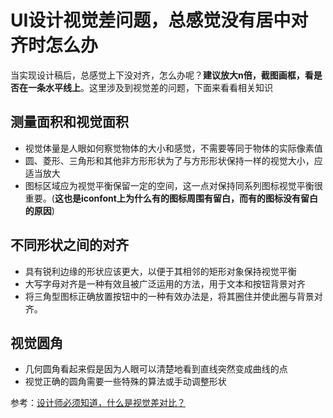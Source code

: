 
# UI设计视觉差问题，总感觉没有居中对齐时怎么办

当实现设计稿后，总感觉上下没对齐，怎么办呢？**建议放大n倍，截图画框，看是否在一条水平线上**。这里涉及到视觉差的问题，下面来看看相关知识

## 测量面积和视觉面积
- 视觉体量是人眼如何察觉物体的大小和感觉，不需要等同于物体的实际像素值
- 圆、菱形、三角形和其他非方形形状为了与方形形状保持一样的视觉大小，应适当放大
- 图标区域应为视觉平衡保留一定的空间，这一点对保持同系列图标视觉平衡很重要。(**这也是iconfont上为什么有的图标周围有留白，而有的图标没有留白的原因**)

## 不同形状之间的对齐
- 具有锐利边缘的形状应该更大，以便于其相邻的矩形对象保持视觉平衡
- 大写字母对齐是一种有效且被广泛运用的方法，用于文本和按钮背景对齐
- 将三角型图标正确放置按钮中的一种有效办法是，将其圈住并使此圈与背景对齐。

## 视觉圆角
- 几何圆角看起来假是因为人眼可以清楚地看到直线突然变成曲线的点
- 视觉正确的圆角需要一些特殊的算法或手动调整形状

参考：[设计师必须知道，什么是视觉差对比？](https://www.sohu.com/a/328932717_612419)